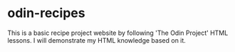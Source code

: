 # odin-recipes
This is a basic recipe project website  by following 'The Odin Project' HTML lessons. 
I will demonstrate my HTML knowledge based on it. 
